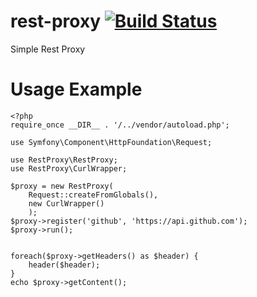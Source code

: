 rest-proxy [![Build Status](https://secure.travis-ci.org/gonzalo123/rest-proxy.png?branch=master)](http://travis-ci.org/gonzalo123/rest-proxy)
=========================

Simple Rest Proxy

Usage Example
=========================

```
<?php
require_once __DIR__ . '/../vendor/autoload.php';

use Symfony\Component\HttpFoundation\Request;

use RestProxy\RestProxy;
use RestProxy\CurlWrapper;

$proxy = new RestProxy(
    Request::createFromGlobals(),
    new CurlWrapper()
    );
$proxy->register('github', 'https://api.github.com');
$proxy->run();


foreach($proxy->getHeaders() as $header) {
    header($header);
}
echo $proxy->getContent();
```
